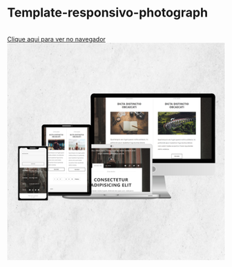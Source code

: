 # Template-responsivo-photograph
<br>
<a href="https://mayconpcampos.github.io/Template-responsivo-photograph/" target="_blank">Clique aqui para ver no navegador</a>
<br>
<img src="https://github.com/MayconPCampos/Template-responsivo-photograph/blob/main/images/exemplo.jpg?raw=true"/>